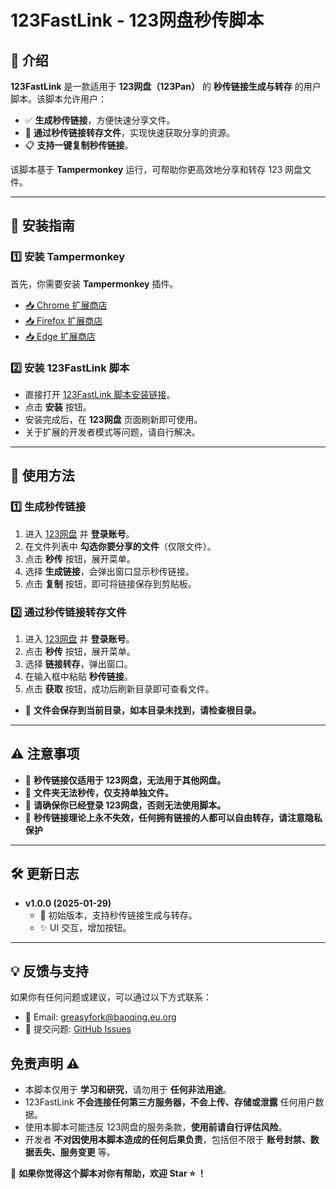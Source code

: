 # 123FastLink - 123网盘秒传脚本

## 📌 介绍
**123FastLink** 是一款适用于 **123网盘（123Pan）** 的 **秒传链接生成与转存** 的用户脚本。该脚本允许用户：
- ✅ **生成秒传链接**，方便快速分享文件。
- 🔄 **通过秒传链接转存文件**，实现快速获取分享的资源。
- 📋 **支持一键复制秒传链接**。

该脚本基于 **Tampermonkey** 运行，可帮助你更高效地分享和转存 123 网盘文件。

---

## 🚀 安装指南
### 1️⃣ 安装 Tampermonkey
首先，你需要安装 **Tampermonkey** 插件。
- [📥 Chrome 扩展商店](https://chrome.google.com/webstore/detail/tampermonkey/dhdgffkkebhmkfjojejmpbldmpobfkfo)
- [📥 Firefox 扩展商店](https://addons.mozilla.org/en-US/firefox/addon/tampermonkey/)
- [📥 Edge 扩展商店](https://microsoftedge.microsoft.com/addons/detail/%E7%AF%A1%E6%94%B9%E7%8C%B4/iikmkjmpaadaobahmlepeloendndfphd)

### 2️⃣ 安装 123FastLink 脚本
- 直接打开 [123FastLink 脚本安装链接](https://greasyfork.org/zh-CN/scripts/525210-123fastlink)。
- 点击 **安装** 按钮。
- 安装完成后，在 **123网盘** 页面刷新即可使用。
- 关于扩展的开发者模式等问题，请自行解决。

---

## 🎯 使用方法
### 1️⃣ 生成秒传链接
1. 进入 [123网盘](https://www.123pan.com/) 并 **登录账号**。
2. 在文件列表中 **勾选你要分享的文件**（仅限文件）。
3. 点击 **秒传** 按钮，展开菜单。
4. 选择 **生成链接**，会弹出窗口显示秒传链接。
5. 点击 **复制** 按钮，即可将链接保存到剪贴板。

### 2️⃣ 通过秒传链接转存文件
1. 进入 [123网盘](https://www.123pan.com/) 并 **登录账号**。
2. 点击 **秒传** 按钮，展开菜单。
3. 选择 **链接转存**，弹出窗口。
4. 在输入框中粘贴 **秒传链接**。
5. 点击 **获取** 按钮，成功后刷新目录即可查看文件。
- 📌 **文件会保存到当前目录，如本目录未找到，请检查根目录。**

---

## ⚠️ 注意事项
- 📌 **秒传链接仅适用于 123网盘，无法用于其他网盘。**
- 📌 **文件夹无法秒传，仅支持单独文件。**
- 📌 **请确保你已经登录 123网盘，否则无法使用脚本。**
- 📌 **秒传链接理论上永不失效，任何拥有链接的人都可以自由转存，请注意隐私保护**

---

## 🛠️ 更新日志
- **v1.0.0 (2025-01-29)**
  - 🎉 初始版本，支持秒传链接生成与转存。
  - ✨ UI 交互，增加按钮。

---

## 💡 反馈与支持
如果你有任何问题或建议，可以通过以下方式联系：
- 📧 Email: greasyfork@baoqing.eu.org
- 🐛 提交问题: [GitHub Issues](https://github.com/Bao-qing/123FastLink/issues)

## 免责声明 ⚠️
- 本脚本仅用于 **学习和研究**，请勿用于 **任何非法用途**。
- 123FastLink **不会连接任何第三方服务器，不会上传、存储或泄露** 任何用户数据。
- 使用本脚本可能违反 123网盘的服务条款，**使用前请自行评估风险**。
- 开发者 **不对因使用本脚本造成的任何后果负责**，包括但不限于 **账号封禁、数据丢失、服务变更** 等。

🙏 **如果你觉得这个脚本对你有帮助，欢迎 Star ⭐ ！**
